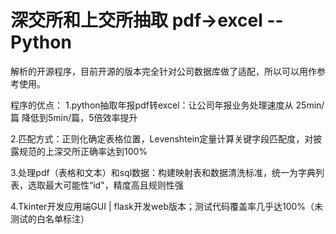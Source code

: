 # 深交所和上交所抽取  pdf->excel --Python
解析的开源程序，目前开源的版本完全针对公司数据库做了适配，所以可以用作参考使用。

程序的优点：
1.python抽取年报pdf转excel：让公司年报业务处理速度从 25min/篇 降低到5min/篇，5倍效率提升

2.匹配方式：正则化确定表格位置，Levenshtein定量计算关键字段匹配度，对披露规范的上深交所正确率达到100%

3.处理pdf（表格和文本）和sql数据：构建映射表和数据清洗标准，统一为字典列表，选取最大可能性“id"，精度高且规则性强

4.Tkinter开发应用端GUI  | flask开发web版本；测试代码覆盖率几乎达100%（未测试的白名单标注）
